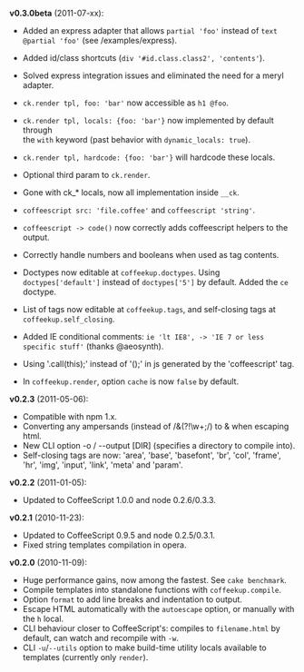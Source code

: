 **v0.3.0beta** (2011-07-xx):

  - Added an express adapter that allows `partial 'foo'` instead of `text @partial 'foo'` (see /examples/express).

  - Added id/class shortcuts (`div '#id.class.class2', 'contents'`).
  
  - Solved express integration issues and eliminated the need for a meryl adapter.
  
  - `ck.render tpl, foo: 'bar'` now accessible as `h1 @foo`.
  
  - `ck.render tpl, locals: {foo: 'bar'}` now implemented by default through  
  the `with` keyword (past behavior with `dynamic_locals: true`).
  
  - `ck.render tpl, hardcode: {foo: 'bar'}` will hardcode these locals.
  
  - Optional third param to `ck.render`.
  
  - Gone with ck_* locals, now all implementation inside `__ck`.
  
  - `coffeescript src: 'file.coffee'` and `coffeescript 'string'`.
  
  - `coffeescript -> code()` now correctly adds coffeescript helpers to the output.
  
  - Correctly handle numbers and booleans when used as tag contents.
  
  - Doctypes now editable at `coffeekup.doctypes`. Using `doctypes['default']`
  instead of `doctypes['5']` by default. Added the `ce` doctype.
  
  - List of tags now editable at `coffeekup.tags`, and self-closing tags at `coffeekup.self_closing`.
  
  - Added IE conditional comments: `ie 'lt IE8', -> 'IE 7 or less specific stuff'` (thanks @aeosynth).
  
  - Using '.call(this);' instead of '();' in js generated by the 'coffeescript' tag.
  
  - In `coffeekup.render`, option `cache` is now `false` by default.

**v0.2.3** (2011-05-06):

  - Compatible with npm 1.x.
  - Converting any ampersands (instead of /&(?!\w+;/) to &amp; when escaping html.
  - New CLI option -o / --output [DIR] (specifies a directory to compile into).
  - Self-closing tags are now: 'area', 'base', 'basefont', 'br', 'col', 'frame', 'hr', 'img', 'input', 'link', 'meta' and 'param'.

**v0.2.2** (2011-01-05):

  - Updated to CoffeeScript 1.0.0 and node 0.2.6/0.3.3.

**v0.2.1** (2010-11-23):

  - Updated to CoffeeScript 0.9.5 and node 0.2.5/0.3.1.
  - Fixed string templates compilation in opera.

**v0.2.0** (2010-11-09):

  - Huge performance gains, now among the fastest. See `cake benchmark`.
  - Compile templates into standalone functions with `coffeekup.compile`.
  - Option `format` to add line breaks and indentation to output.
  - Escape HTML automatically with the `autoescape` option, or manually with the `h` local.
  - CLI behaviour closer to CoffeeScript's: compiles to `filename.html` by default, can watch and recompile with `-w`.
  - CLI `-u`/`--utils` option to make build-time utility locals available to templates (currently only `render`).

